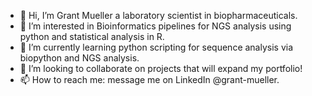 - 👋 Hi, I’m Grant Mueller a laboratory scientist in biopharmaceuticals. 
- 👀 I’m interested in Bioinformatics pipelines for NGS analysis using python and statistical analysis in R.
- 🌱 I’m currently learning python scripting for sequence analysis via biopython and NGS analysis.
- 💞️ I’m looking to collaborate on projects that will expand my portfolio!
- 📫 How to reach me: message me on LinkedIn @grant-mueller.  

<!---
GMueller91/GMueller91 is a ✨ special ✨ repository because its `README.md` (this file) appears on your GitHub profile.
You can click the Preview link to take a look at your changes.
--->
